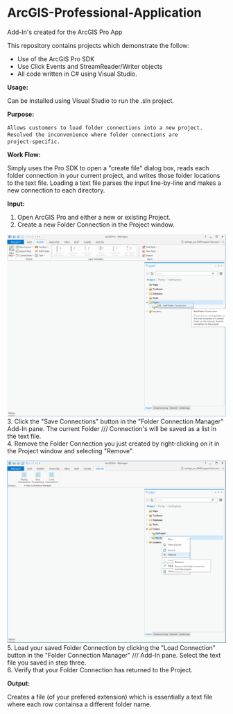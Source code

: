 # ArcGIS-Professional-Application
Add-In's created for the ArcGIS Pro App

This repository contains projects which demonstrate the follow:
* Use of the ArcGIS Pro SDK
* Use Click Events and StreamReader/Writer objects
* All code written in C# using Visual Studio.

**Usage:**
  
   Can be installed using Visual Studio to run the .sln project.
    
**Purpose:**

    Allows customers to load folder connections into a new project.
    Resolved the inconvenience where folder connections are 
    project-specific.
    
**Work Flow:**

   Simply uses the Pro SDK to open a "create file" dialog box,
   reads each folder connection in your current project, and
   writes those folder locations to the text file. Loading
   a text file parses the input line-by-line and makes a new
   connection to each directory.
    
**Input:**

   1. Open ArcGIS Pro and either a new or existing Project.  
   2. Create a new Folder Connection in the Project window.

   ![UI](Folder-Connections-Manager/Images/FolderConnect.png)
   3. Click the "Save Connections" button in the "Folder Connection Manager" 
   Add-In pane. The current Folder /// Connection's will be saved as a list 
   in the text file.  
   4. Remove the Folder Connection you just created by right-clicking on it in 
   the Project window and selecting "Remove".

   ![UI](Folder-Connections-Manager/Images/RemoveFolder.png)  
   5. Load your saved Folder Connection by clicking the "Load Connection" button 
   in the "Folder Connection Manager" /// Add-In pane. Select the text file you 
   saved in step three.  
   6. Verify that your Folder Connection has returned to the Project.  
    
**Output:**

   Creates a file (of your prefered extension) which is essentially
   a text file where each row containsa a different folder name.
